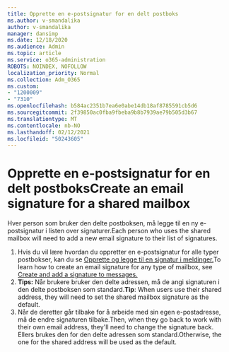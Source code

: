 ```yaml
---
title: Opprette en e-postsignatur for en delt postboks
ms.author: v-smandalika
author: v-smandalika
manager: dansimp
ms.date: 12/18/2020
ms.audience: Admin
ms.topic: article
ms.service: o365-administration
ROBOTS: NOINDEX, NOFOLLOW
localization_priority: Normal
ms.collection: Adm_O365
ms.custom:
- "1200009"
- "7310"
ms.openlocfilehash: b584ac2351b7ea6e0abe14db18af8785591cb5d6
ms.sourcegitcommit: 2f39850ac0fba9fbeba9b8b7939ae79b505d3b67
ms.translationtype: MT
ms.contentlocale: nb-NO
ms.lasthandoff: 02/12/2021
ms.locfileid: "50243605"
---
```

# <a name="create-an-email-signature-for-a-shared-mailbox"></a><span data-ttu-id="2c898-102">Opprette en e-postsignatur for en delt postboks</span><span class="sxs-lookup"><span data-stu-id="2c898-102">Create an email signature for a shared mailbox</span></span>

<span data-ttu-id="2c898-103">Hver person som bruker den delte postboksen, må legge til en ny e-postsignatur i listen over signaturer.</span><span class="sxs-lookup"><span data-stu-id="2c898-103">Each person who uses the shared mailbox will need to add a new email signature to their list of signatures.</span></span>

1. <span data-ttu-id="2c898-104">Hvis du vil lære hvordan du oppretter en e-postsignatur for alle typer postbokser, kan du se [Opprette og legge til en signatur i meldinger.](https://support.office.com/article/8ee5d4f4-68fd-464a-a1c1-0e1c80bb27f2)</span><span class="sxs-lookup"><span data-stu-id="2c898-104">To learn how to create an email signature for any type of mailbox, see [Create and add a signature to messages.](https://support.office.com/article/8ee5d4f4-68fd-464a-a1c1-0e1c80bb27f2)</span></span>
2. <span data-ttu-id="2c898-105">**Tips:** Når brukere bruker den delte adressen, må de angi signaturen i den delte postboksen som standard.</span><span class="sxs-lookup"><span data-stu-id="2c898-105">**Tip**: When users use their shared address, they will need to set the shared mailbox signature as the default.</span></span>
3. <span data-ttu-id="2c898-106">Når de deretter går tilbake for å arbeide med sin egen e-postadresse, må de endre signaturen tilbake.</span><span class="sxs-lookup"><span data-stu-id="2c898-106">Then, when they go back to work with their own email address, they'll need to change the signature back.</span></span> <span data-ttu-id="2c898-107">Ellers brukes den for den delte adressen som standard.</span><span class="sxs-lookup"><span data-stu-id="2c898-107">Otherwise, the one for the shared address will be used as the default.</span></span>